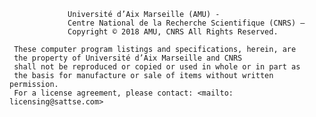                 Université d’Aix Marseille (AMU) -
                 Centre National de la Recherche Scientifique (CNRS) –
                 Copyright © 2018 AMU, CNRS All Rights Reserved.

     These computer program listings and specifications, herein, are
     the property of Université d’Aix Marseille and CNRS
     shall not be reproduced or copied or used in whole or in part as
     the basis for manufacture or sale of items without written permission.
     For a license agreement, please contact: <mailto: licensing@sattse.com>

